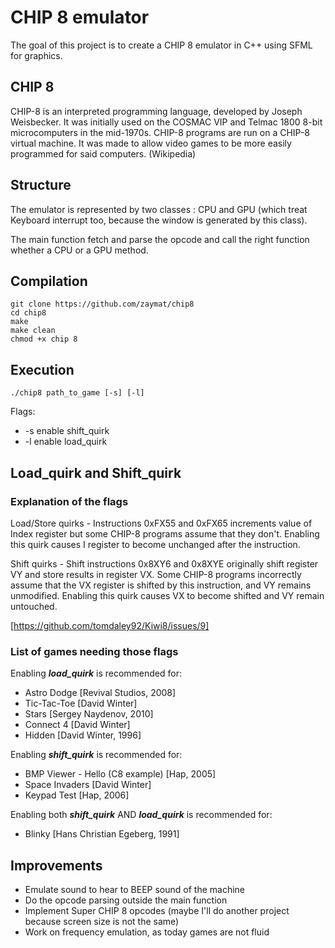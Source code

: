 # CHIP 8 emulator

The goal of this project is to create a CHIP 8 emulator in C++ using SFML for graphics.

## CHIP 8
CHIP-8 is an interpreted programming language, developed by Joseph Weisbecker. It was initially used on the COSMAC VIP and Telmac 1800 8-bit microcomputers in the mid-1970s. CHIP-8 programs are run on a CHIP-8 virtual machine. It was made to allow video games to be more easily programmed for said computers. (Wikipedia)

## Structure
The emulator is represented by two classes : CPU and GPU (which treat Keyboard interrupt too, because the window is generated by this class).

The main function fetch and parse the opcode and call the right function whether a CPU or a GPU method.

## Compilation
```
git clone https://github.com/zaymat/chip8
cd chip8
make
make clean
chmod +x chip 8
```

## Execution
```
./chip8 path_to_game [-s] [-l]
``` 
Flags: 
* -s enable shift_quirk 
* -l enable load_quirk

## Load_quirk and Shift_quirk

### Explanation of the flags

Load/Store quirks - Instructions 0xFX55 and 0xFX65 increments value of Index register but some CHIP-8 programs assume that they don't. Enabling this quirk causes I register to become unchanged after the instruction.

Shift quirks - Shift instructions 0x8XY6 and 0x8XYE originally shift register VY and store results in register VX. Some CHIP-8 programs incorrectly assume that the VX register is shifted by this instruction, and VY remains unmodified. Enabling this quirk causes VX to become shifted and VY remain untouched.

[https://github.com/tomdaley92/Kiwi8/issues/9]

### List of games needing those flags

Enabling ***load_quirk*** is recommended for:
* Astro Dodge [Revival Studios, 2008]
* Tic-Tac-Toe [David Winter]
* Stars [Sergey Naydenov, 2010]
* Connect 4 [David Winter]
* Hidden [David Winter, 1996]

Enabling ***shift_quirk*** is recommended for:
* BMP Viewer - Hello (C8 example) [Hap, 2005]
* Space Invaders [David Winter]
* Keypad Test [Hap, 2006]

Enabling both ***shift_quirk*** AND ***load_quirk*** is recommended for:
* Blinky [Hans Christian Egeberg, 1991]

## Improvements

* Emulate sound to hear to BEEP sound of the machine
* Do the opcode parsing outside the main function
* Implement Super CHIP 8 opcodes (maybe I'll do another project because screen size is not the same)
* Work on frequency emulation, as today games are not fluid

